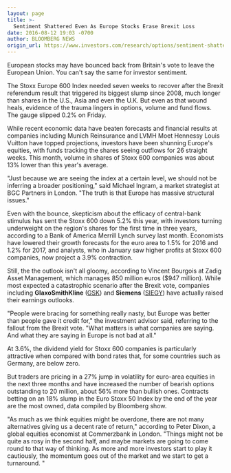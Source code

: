 ```yaml
---
layout: page
title: >-
  Sentiment Shattered Even As Europe Stocks Erase Brexit Loss
date: 2016-08-12 19:03 -0700
author: BLOOMBERG NEWS
origin_url: https://www.investors.com/research/options/sentiment-shattered-even-as-europe-stocks-erase-brexit-loss/
---
```






European stocks may have bounced back from Britain's vote to leave the European Union. You can't say the same for investor sentiment.


The Stoxx Europe 600 Index needed seven weeks to recover after the Brexit referendum result that triggered its biggest slump since 2008, much longer than shares in the U.S., Asia and even the U.K. But even as that wound heals, evidence of the trauma lingers in options, volume and fund flows. The gauge slipped 0.2% on Friday.


While recent economic data have beaten forecasts and financial results at companies including Munich Reinsurance and LVMH Moet Hennessy Louis Vuitton have topped projections, investors have been shunning Europe's equities, with funds tracking the shares seeing outflows for 26 straight weeks. This month, volume in shares of Stoxx 600 companies was about 13% lower than this year's average.


"Just because we are seeing the index at a certain level, we should not be inferring a broader positioning," said Michael Ingram, a market strategist at BGC Partners in London. "The truth is that Europe has massive structural issues."


Even with the bounce, skepticism about the efficacy of central-bank stimulus has sent the Stoxx 600 down 5.2% this year, with investors turning underweight on the region's shares for the first time in three years, according to a Bank of America Merrill Lynch survey last month. Economists have lowered their growth forecasts for the euro area to 1.5% for 2016 and 1.2% for 2017, and analysts, who in January saw higher profits at Stoxx 600 companies, now project a 3.9% contraction.


Still, the the outlook isn't all gloomy, according to Vincent Bourgois at Zadig Asset Management, which manages 850 million euros ($947 million). While most expected a catastrophic scenario after the Brexit vote, companies including **GlaxoSmithKline** ([GSK](https://research.investors.com/quote.aspx?symbol=GSK)) and **Siemens** ([SIEGY](https://research.investors.com/quote.aspx?symbol=SIEGY)) have actually raised their earnings outlooks.


"People were bracing for something really nasty, but Europe was better than people gave it credit for," the investment advisor said, referring to the fallout from the Brexit vote. "What matters is what companies are saying. And what they are saying in Europe is not bad at all."


At 3.6%, the dividend yield for Stoxx 600 companies is particularly attractive when compared with bond rates that, for some countries such as Germany, are below zero.


But traders are pricing in a 27% jump in volatility for euro-area equities in the next three months and have increased the number of bearish options outstanding to 20 million, about 56% more than bullish ones. Contracts betting on an 18% slump in the Euro Stoxx 50 Index by the end of the year are the most owned, data compiled by Bloomberg show.


"As much as we think equities might be overdone, there are not many alternatives giving us a decent rate of return," according to Peter Dixon, a global equities economist at Commerzbank in London. "Things might not be quite as rosy in the second half, and maybe markets are going to come round to that way of thinking. As more and more investors start to play it cautiously, the momentum goes out of the market and we start to get a turnaround. "




